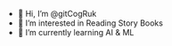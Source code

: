 - 👋 Hi, I’m @gitCogRuk
- 👀 I’m interested in Reading Story Books
- 🌱 I’m currently learning AI & ML

<!---
gitCogRuk/gitCogRuk is a ✨ special ✨ repository because its `README.md` (this file) appears on your GitHub profile.
You can click the Preview link to take a look at your changes.
--->
